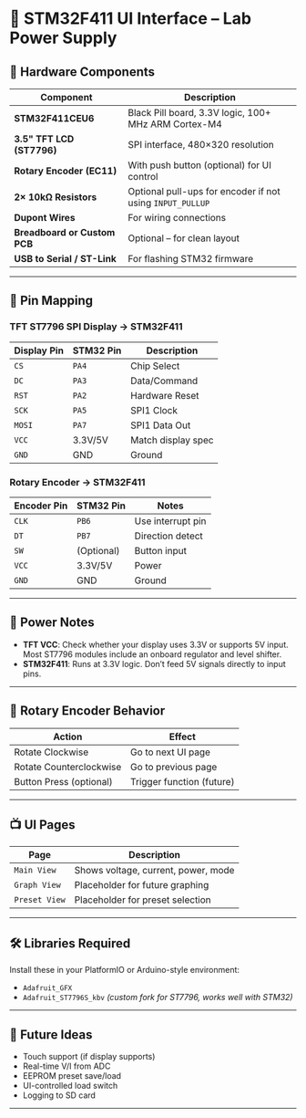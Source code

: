 # 🔧 STM32F411 UI Interface – Lab Power Supply

## 🧩 Hardware Components

| Component                    | Description                                                   |
|-----------------------------|---------------------------------------------------------------|
| **STM32F411CEU6**           | Black Pill board, 3.3V logic, 100+ MHz ARM Cortex-M4          |
| **3.5" TFT LCD (ST7796)**    | SPI interface, 480×320 resolution                             |
| **Rotary Encoder (EC11)**   | With push button (optional) for UI control                   |
| **2× 10kΩ Resistors**       | Optional pull-ups for encoder if not using `INPUT_PULLUP`     |
| **Dupont Wires**            | For wiring connections                                        |
| **Breadboard or Custom PCB**| Optional – for clean layout                                   |
| **USB to Serial / ST-Link** | For flashing STM32 firmware                                   |

---

## 📡 Pin Mapping

### TFT ST7796 SPI Display → STM32F411

| Display Pin | STM32 Pin | Description      |
|-------------|-----------|------------------|
| `CS`        | `PA4`     | Chip Select      |
| `DC`        | `PA3`     | Data/Command     |
| `RST`       | `PA2`     | Hardware Reset   |
| `SCK`       | `PA5`     | SPI1 Clock       |
| `MOSI`      | `PA7`     | SPI1 Data Out    |
| `VCC`       | 3.3V/5V   | Match display spec |
| `GND`       | GND       | Ground           |

### Rotary Encoder → STM32F411

| Encoder Pin | STM32 Pin | Notes              |
|-------------|-----------|--------------------|
| `CLK`       | `PB6`     | Use interrupt pin  |
| `DT`        | `PB7`     | Direction detect   |
| `SW`        | (Optional)| Button input       |
| `VCC`       | 3.3V/5V   | Power              |
| `GND`       | GND       | Ground             |

---

## 🔌 Power Notes

- **TFT VCC**: Check whether your display uses 3.3V or supports 5V input. Most ST7796 modules include an onboard regulator and level shifter.
- **STM32F411**: Runs at 3.3V logic. Don’t feed 5V signals directly to input pins.

---

## 🔄 Rotary Encoder Behavior

| Action               | Effect                     |
|----------------------|----------------------------|
| Rotate Clockwise     | Go to next UI page         |
| Rotate Counterclockwise | Go to previous page     |
| Button Press (optional) | Trigger function (future)|

---

## 📺 UI Pages

| Page         | Description                         |
|--------------|-------------------------------------|
| `Main View`  | Shows voltage, current, power, mode |
| `Graph View` | Placeholder for future graphing     |
| `Preset View`| Placeholder for preset selection    |

---

## 🛠 Libraries Required

Install these in your PlatformIO or Arduino-style environment:

- `Adafruit_GFX`
- `Adafruit_ST7796S_kbv` *(custom fork for ST7796, works well with STM32)*

---

## 🧪 Future Ideas

- Touch support (if display supports)
- Real-time V/I from ADC
- EEPROM preset save/load
- UI-controlled load switch
- Logging to SD card

---
